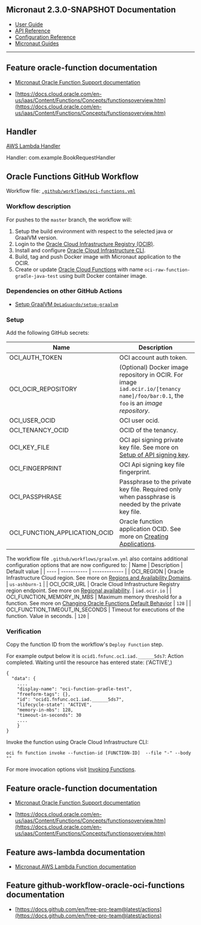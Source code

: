 ## Micronaut 2.3.0-SNAPSHOT Documentation

- [User Guide](https://docs.micronaut.io/snapshot/guide/index.html)
- [API Reference](https://docs.micronaut.io/snapshot/api/index.html)
- [Configuration Reference](https://docs.micronaut.io/snapshot/guide/configurationreference.html)
- [Micronaut Guides](https://guides.micronaut.io/index.html)
---

## Feature oracle-function documentation

- [Micronaut Oracle Function Support documentation](https://micronaut-projects.github.io/micronaut-oracle-cloud/latest/guide/#functions)

- [https://docs.cloud.oracle.com/en-us/iaas/Content/Functions/Concepts/functionsoverview.htm](https://docs.cloud.oracle.com/en-us/iaas/Content/Functions/Concepts/functionsoverview.htm)

## Handler

[AWS Lambda Handler](https://docs.aws.amazon.com/lambda/latest/dg/java-handler.html)

Handler: com.example.BookRequestHandler

## Oracle Functions GitHub Workflow

Workflow file: [`.github/workflows/oci-functions.yml`](.github/workflows/oci-functions.yml)

### Workflow description
For pushes to the `master` branch, the workflow will:
1. Setup the build environment with respect to the selected java or GraalVM version.
1. Login to the [Oracle Cloud Infrastructure Registry (OCIR)](https://docs.cloud.oracle.com/en-us/iaas/Content/Registry/Concepts/registryoverview.htm).
1. Install and configure [Oracle Cloud Infrastructure CLI](https://docs.cloud.oracle.com/en-us/iaas/Content/API/Concepts/cliconcepts.htm).
1. Build, tag and push Docker image with Micronaut application to the OCIR.
1. Create or update [Oracle Cloud Functions](https://docs.cloud.oracle.com/en-us/iaas/Content/Functions/Concepts/functionsoverview.htm) with name `oci-raw-function-gradle-java-test` using built Docker container image.

### Dependencies on other GitHub Actions
- [Setup GraalVM `DeLaGuardo/setup-graalvm`](https://github.com/DeLaGuardo/setup-graalvm)

### Setup
Add the following GitHub secrets:

| Name | Description |
| ---- | ----------- |
| OCI_AUTH_TOKEN | OCI account auth token. |
| OCI_OCIR_REPOSITORY | (Optional) Docker image repository in OCIR. For image `iad.ocir.io/[tenancy name]/foo/bar:0.1`, the `foo` is an _image repository_. |
| OCI_USER_OCID | OCI user ocid. |
| OCI_TENANCY_OCID | OCID of the tenancy. |
| OCI_KEY_FILE | OCI api signing private key file. See more on [Setup of API signing key](https://docs.cloud.oracle.com/en-us/iaas/Content/Functions/Tasks/functionssetupapikey.htm). |
| OCI_FINGERPRINT | OCI Api signing key file fingerprint. |
| OCI_PASSPHRASE | Passphrase to the private key file. Required only when passphrase is needed by the private key file. |
| OCI_FUNCTION_APPLICATION_OCID | Oracle function application OCID. See more on [Creating Applications](https://docs.cloud.oracle.com/en-us/iaas/Content/Functions/Tasks/functionscreatingapps.htm). |

The workflow file `.github/workflows/graalvm.yml` also contains additional configuration options that are now configured to:
| Name | Description | Default value |
| ---- | ----------- | ------------- |
| OCI_REGION | Oracle Infrastructure Cloud region. See more on [Regions and Availability Domains](https://docs.cloud.oracle.com/en-us/iaas/Content/General/Concepts/regions.htm).  | `us-ashburn-1` |
| OCI_OCIR_URL | Oracle Cloud Infrastructure Registry region endpoint. See more on [Regional availability](https://docs.cloud.oracle.com/en-us/iaas/Content/Registry/Concepts/registryprerequisites.htm#regional-availability). | `iad.ocir.io` |
| OCI_FUNCTION_MEMORY_IN_MBS | Maximum memory threshold for a function. See more on [Changing Oracle Functions Default Behavior](https://docs.cloud.oracle.com/en-us/iaas/Content/Functions/Tasks/functionscustomizing.htm) | `128` |
| OCI_FUNCTION_TIMEOUT_IN_SECONDS | Timeout for executions of the function. Value in seconds. | `120` |

### Verification
Copy the function ID from the workflow's `Deploy Function` step.

For example output below it is `ocid1.fnfunc.oc1.iad.______5ds7`:
Action completed. Waiting until the resource has entered state: ('ACTIVE',)
```
{
  "data": {
    ....
    "display-name": "oci-function-gradle-test",
    "freeform-tags": {},
    "id": "ocid1.fnfunc.oc1.iad.______5ds7",
    "lifecycle-state": "ACTIVE",
    "memory-in-mbs": 128,
    "timeout-in-seconds": 30
    ....
    }
}
```

Invoke the function using Oracle Cloud Infrastructure CLI:
```
oci fn function invoke --function-id [FUNCTION-ID]  --file "-" --body ""
```

For more invocation options visit [Invoking Functions](https://docs.cloud.oracle.com/en-us/iaas/Content/Functions/Tasks/functionsinvokingfunctions.htm).

## Feature oracle-function documentation

- [Micronaut Oracle Function Support documentation](https://micronaut-projects.github.io/micronaut-oracle-cloud/latest/guide/#functions)

- [https://docs.cloud.oracle.com/en-us/iaas/Content/Functions/Concepts/functionsoverview.htm](https://docs.cloud.oracle.com/en-us/iaas/Content/Functions/Concepts/functionsoverview.htm)

## Feature aws-lambda documentation

- [Micronaut AWS Lambda Function documentation](https://micronaut-projects.github.io/micronaut-aws/latest/guide/index.html#lambda)

## Feature github-workflow-oracle-oci-functions documentation

- [https://docs.github.com/en/free-pro-team@latest/actions](https://docs.github.com/en/free-pro-team@latest/actions)


